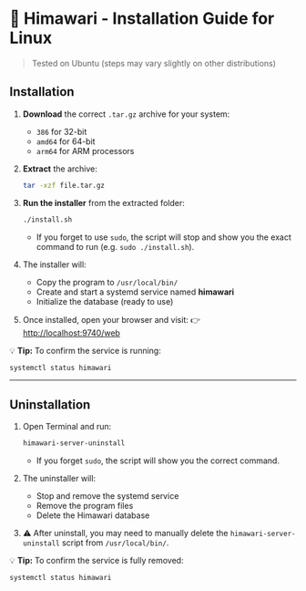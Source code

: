 # 🌻 Himawari - Installation Guide for Linux

> Tested on Ubuntu (steps may vary slightly on other distributions)

## Installation

1. **Download** the correct `.tar.gz` archive for your system:
   - `386` for 32-bit
   - `amd64` for 64-bit
   - `arm64` for ARM processors
2. **Extract** the archive:

   ```bash
   tar -xzf file.tar.gz
   ```

3. **Run the installer** from the extracted folder:

   ```bash
   ./install.sh
   ```

   - If you forget to use `sudo`, the script will stop and show you the exact command to run (e.g. `sudo ./install.sh`).

4. The installer will:

   - Copy the program to `/usr/local/bin/`
   - Create and start a systemd service named **himawari**
   - Initialize the database (ready to use)

5. Once installed, open your browser and visit:
   👉 [http://localhost:9740/web](http://localhost:9740/web)

💡 **Tip:** To confirm the service is running:

```bash
systemctl status himawari
```

---

## Uninstallation

1. Open Terminal and run:

   ```bash
   himawari-server-uninstall
   ```

   - If you forget `sudo`, the script will show you the correct command.

2. The uninstaller will:

   - Stop and remove the systemd service
   - Remove the program files
   - Delete the Himawari database

3. ⚠️ After uninstall, you may need to manually delete the `himawari-server-uninstall` script from `/usr/local/bin/`.

💡 **Tip:** To confirm the service is fully removed:

```bash
systemctl status himawari
```
